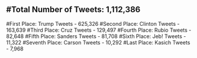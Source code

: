 #Total Number of Tweets: 1,112,386 
---
#First Place: Trump Tweets - 625,326
#Second Place: Clinton Tweets - 163,639
#Third Place: Cruz Tweets - 129,497
#Fourth Place: Rubio Tweets - 82,648
#Fifth Place: Sanders Tweets - 81,708
#Sixth Place: Jeb! Tweets - 11,322
#Seventh Place: Carson Tweets - 10,292
#Last Place: Kasich Tweets - 7,968
